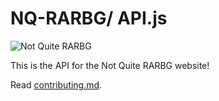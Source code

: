 # NQ-RARBG/ API.js

![Not Quite RARBG](NQ-RARBG.png)

This is the API for the Not Quite RARBG website!

Read [contributing.md](contributing.md).
